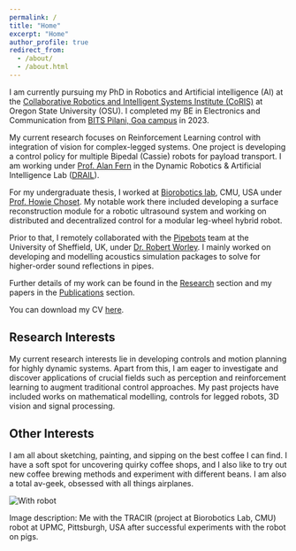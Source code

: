 ```yaml
---
permalink: /
title: "Home"
excerpt: "Home"
author_profile: true
redirect_from:
  - /about/
  - /about.html
---
```


I am currently pursuing my PhD in Robotics and Artificial intelligence (AI) at the [Collaborative Robotics and Intelligent Systems Institute (CoRIS)](https://engineering.oregonstate.edu/CoRIS) at Oregon State University (OSU). I completed my BE in Electronics and Communication from [BITS Pilani, Goa campus](https://www.bits-pilani.ac.in/goa/) in 2023.

My current research focuses on Reinforcement Learning control with integration of vision for complex-legged systems. One project is developing a control policy for multiple Bipedal (Cassie) robots for payload transport. I am working under [Prof. Alan Fern](https://engineering.oregonstate.edu/people/alan-fern) in the Dynamic Robotics & Artificial Intelligence Lab ([DRAIL](https://mime.engineering.oregonstate.edu/research/drl/)).

For my undergraduate thesis, I worked at [Biorobotics lab](https://www.ri.cmu.edu/robotics-groups/biorobotics/), CMU, USA under [Prof. Howie Choset](https://www.ri.cmu.edu/ri-faculty/howie-choset/). My notable work there included developing a surface reconstruction module for a robotic ultrasound system and working on distributed and decentralized control for a modular leg-wheel hybrid robot.

Prior to that, I remotely collaborated with the [Pipebots](https://pipebots.ac.uk/) team at the University of Sheffield, UK, under [Dr. Robert Worley](https://pipebots.ac.uk/people/rob-worley/). I mainly worked on developing and modelling acoustics simulation packages to solve for higher-order sound reflections in pipes.

Further details of my work can be found in the [Research](/research/) section and my papers in the [Publications](/publications/) section.

You can download my CV [here](https://drive.google.com/file/d/1AqzNfTDYa_7IPigrYaiSDW5cHXKaIIks/view?usp=sharing).

## Research Interests

My current research interests lie in developing controls and motion planning for highly dynamic systems. Apart from this, I am eager to investigate and discover applications of crucial fields such as perception and reinforcement learning to augment traditional control approaches. My past projects have included works on mathematical modelling, controls for legged robots, 3D vision and signal processing.

## Other Interests

I am all about sketching, painting, and sipping on the best coffee I can find. I have a soft spot for uncovering quirky coffee shops, and I also like to try out new coffee brewing methods and experiment with different beans. I am also a total av-geek, obsessed with all things airplanes.

<!-- Fun Image -->
<img title="With robot" alt="With robot" src="/images/about_me.png">

Image description: Me with the TRACIR (project at Biorobotics Lab, CMU) robot at UPMC, Pittsburgh, USA after successful experiments with the robot on pigs.
